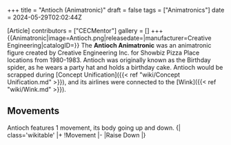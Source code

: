 +++
title = "Antioch (Animatronic)"
draft = false
tags = ["Animatronics"]
date = 2024-05-29T02:02:44Z

[Article]
contributors = ["CECMentor"]
gallery = []
+++
{{Animatronic|image=Antioch.png|releasedate=|manufacturer=Creative Engineering|catalogID=}}
The **Antioch Animatronic** was an animatronic figure created by Creative Engineering Inc. for Showbiz Pizza Place locations from 1980-1983. Antioch was originally known as the Birthday spider, as he wears a party hat and holds a birthday cake. Antioch would be scrapped during [Concept Unification]({{< ref "wiki/Concept Unification.md" >}}), and its airlines were connected to the [Wink]({{< ref "wiki/Wink.md" >}}).

## Movements ##
Antioch features 1 movement, its body going up and down.
{| class='wikitable'
|+
!Movement
|-
|Raise Down
|}